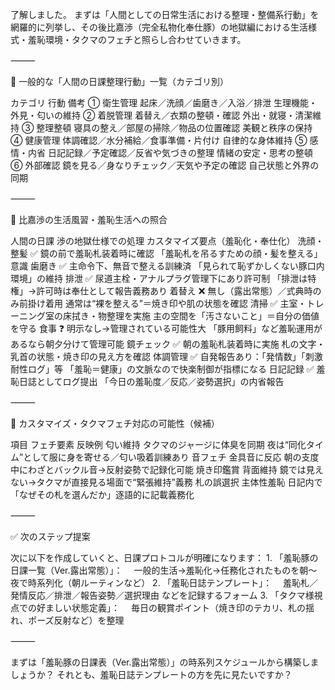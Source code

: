 了解しました。
まずは「人間としての日常生活における整理・整備系行動」を網羅的に列挙し、その後比嘉渉（完全私物化奉仕豚）の地獄編における生活様式・羞恥環境・タクマのフェチと照らし合わせていきます。

⸻

🧼 一般的な「人間の日課整理行動」一覧（カテゴリ別）

カテゴリ	行動	備考
① 衛生管理	起床／洗顔／歯磨き／入浴／排泄	生理機能・外見・匂いの維持
② 着脱管理	着替え／衣類の整頓・確認	外出・就寝・清潔維持
③ 整理整頓	寝具の整え／部屋の掃除／物品の位置確認	美観と秩序の保持
④ 健康管理	体調確認／水分補給／食事準備・片付け	自律的な身体維持
⑤ 感情・内省	日記記録／予定確認／反省や気づきの整理	情緒の安定・思考の整頓
⑥ 外部確認	鏡を見る／身なりチェック／天気や予定の確認	自己状態と外界の同期


⸻

🐖 比嘉渉の生活風習・羞恥生活への照合

人間の日課	渉の地獄仕様での処理	カスタマイズ要点（羞恥化・奉仕化）
洗顔・整髪	✅ 鏡の前で羞恥札装着時に確認	「羞恥札を吊るすための顔・髪を整える」意識
歯磨き	✅ 主命令下、無音で整える訓練済	「見られて恥ずかしくない豚口内環境」の維持
排泄	✅ 尿道主栓・アナルプラグ管理下にあり許可制	「排泄は特権」→許可時は奉仕として報告義務あり
着替え	❌ 無し（露出常態）／式典時のみ前掛け着用	通常は“裸を整える”＝焼き印や肌の状態を確認
清掃	✅ 主室・トレーニング室の床拭き・物整理を実施	主の空間を「汚さないこと」＝自分の価値を守る
食事	❓ 明示なし→管理されている可能性大	「豚用飼料」など羞恥運用があるなら朝夕分けて管理可能
鏡チェック	✅ 朝の羞恥札装着時に実施	札の文字・乳首の状態・焼き印の見え方を確認
体調管理	✅ 自発報告あり：「発情数」「刺激耐性ログ」等	「羞恥＝健康」の文脈なので快楽制御が指標になる
日記記録	✅ 羞恥日誌としてログ提出	「今日の羞恥度／反応／姿勢選択」の内省報告


⸻

🧩 カスタマイズ・タクマフェチ対応の可能性（候補）

項目	フェチ要素	反映例
匂い維持	タクマのジャージに体臭を同期	夜は“同化タイム”として服に身を寄せる／匂い吸着訓練あり
音フェチ	金具音に反応	朝の支度中にわざとバックル音→反射姿勢で記録化可能
焼き印鑑賞	背面維持	鏡では見えない→タクマが直接見る場面で“緊張維持”義務
札の誤選択	主体性羞恥	日記内で「なぜその札を選んだか」逐語的に記載義務化


⸻

✅ 次のステップ提案

次に以下を作成していくと、日課プロトコルが明確になります：
	1.	「羞恥豚の日課一覧（Ver.露出常態）」：
　一般的生活→羞恥化→任務化されたものを朝〜夜で時系列化（朝ルーティンなど）
	2.	「羞恥日誌テンプレート」：
　羞恥札／発情反応／排泄／報告姿勢／選択理由 などを記録するフォーム
	3.	「タクマ様視点での好ましい状態定義」：
　毎日の観賞ポイント（焼き印のテカリ、札の揺れ、ポーズ反射など）を整理

⸻

まずは「羞恥豚の日課表（Ver.露出常態）」の時系列スケジュールから構築しましょうか？
それとも、羞恥日誌テンプレートの方を先に見たいですか？